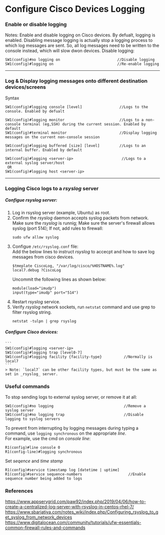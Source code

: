 # Configure Cisco Devices Logging

### Enable or disable logging
Notes: Enable and disable logging on Cisco devices. By defualt, logging is enabled. Disabling message logging is actually stop a logging process to which log messages are sent. So, all log messages need to be written to the console instead, which will slow dwon devices.
Disable logging:
```
SW1(config)#no logging on                          //Disable logging
SW1(config)#logging on                             //Re-enable logging
```
---
### Log & Display logging messages onto different destination devices/screens
Syntax
```
SW1(config)#logging console [level]                 //Logs to the console. Enabled by defualt 

SW1(config)#logging monitor                         //Logs to a non-console terminal (eg,SSH) during the current session. Enabled by default
SW1(config)#terminal monitor                        //Display logging messages on the current non-console session

SW1(config)#logging buffered [size] [level]         //Logs to an internal buffer. Enabled by default

SW1(config)#logging <server-ip>                      //Logs to a external syslog server/host
 OR
SW1(config)#logging host <server-ip>
```
---
### Logging Cisco logs to a _rsyslog_ server
##### Configue _rsyslog_ server:
1) Log in rsyslog server (example, Ubuntu) as root.
2) Confirm the _rsyslog_ daemon accepts syslog packets from network.  
	Make sure the _rsyslog_ is runnig;
	Make sure the server's firewall allows syslog (port 514); If not, add rules to firewall: 
	```
	sudo ufw allow syslog
	```
4) Configue `/etc/rsyslog.conf` file:  
	Add the below lines to instruct _rsyslog_ to accecpt and how to save log messages from cisco devices.  
	```
	$tmeplate CiscoLog, "/var/log/cisco/%HOSTNAME%.log"
	local7.debug ?CiscoLog
	```
	Uncommit the following lines as shown below:
	```
	module(load="imudp")
	input(type="imudp" port="514")
	```
5) Restart _rsyslog_ service.  
6) Verify _rsyslog_ network sockets, run `netstat` command and use grep to filter rsyslog string.
	```
	netstat -tulpn | grep rsyslog
	```
	
##### Configure Cisco devices:
	```
	SW1(config)#logging <server-ip>
	SW1(config)#logging trap [level0-7]
	SW1(config)#logging facility {facility-type}          //Normally is local7
	```
  	> Note: `local7` can be other facility types, but must be the same as set in _rsyslog_ server.

### Useful commands
To stop sending logs to external syslog server, or remove it at all:
  ```
  SW1(config)#no logging                                //Remove a syslog server
  SW1(config)#no logging trap                           //Disable logging to syslog servers
  ```
To prevent from interrupting by logging messages during typing a command, use `logging synchronous` on the appropriate _line_.  
For example, use the cmd on _console line_:
```
R1(config)#line console 0
R1(config-line)#logging synchronous
```
Set _seqence_ and _time stamp_
```
R1(config)#service timestamp log [datetime | uptime]   
R1(config)#service sequence-numbers                     //Enable sequence number being added to logs
```

### References
https://www.appservgrid.com/paw92/index.php/2019/04/06/how-to-create-a-centralized-log-server-with-rsyslog-in-centos-rhel-7/
https://www.sbarjatiya.com/notes_wiki/index.php/Configuring_rsyslog_to_get_syslog_from_network_devices
https://www.digitalocean.com/community/tutorials/ufw-essentials-common-firewall-rules-and-commands
